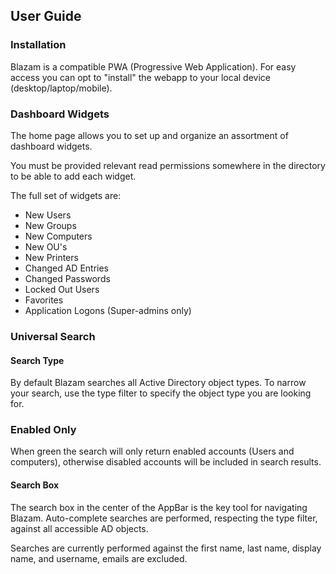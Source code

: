 ## User Guide

### Installation
Blazam is a compatible PWA (Progressive Web Application). For easy access
you can opt to "install" the webapp to your local device (desktop/laptop/mobile).

### Dashboard Widgets
The home page allows you to set up and organize an assortment of dashboard widgets.

You must be provided relevant read permissions somewhere in the directory to be able
to add each widget.


The full set of widgets are:
* New Users
* New Groups
* New Computers
* New OU's
* New Printers
* Changed AD Entries
* Changed Passwords
* Locked Out Users
* Favorites
* Application Logons (Super-admins only)

### Universal Search
#### Search Type
By default Blazam searches all Active Directory object types. To narrow your search, use the type filter
to specify the object type you are looking for.

### Enabled Only
When green the search will only return enabled accounts (Users and computers), otherwise disabled
accounts will be included in search results.

#### Search Box
The search box in the center of the AppBar is the key tool for navigating Blazam.
Auto-complete searches are performed, respecting the type filter, against all accessible
AD objects. 

Searches are currently performed against the first name, last name, display name, and username, emails are excluded.